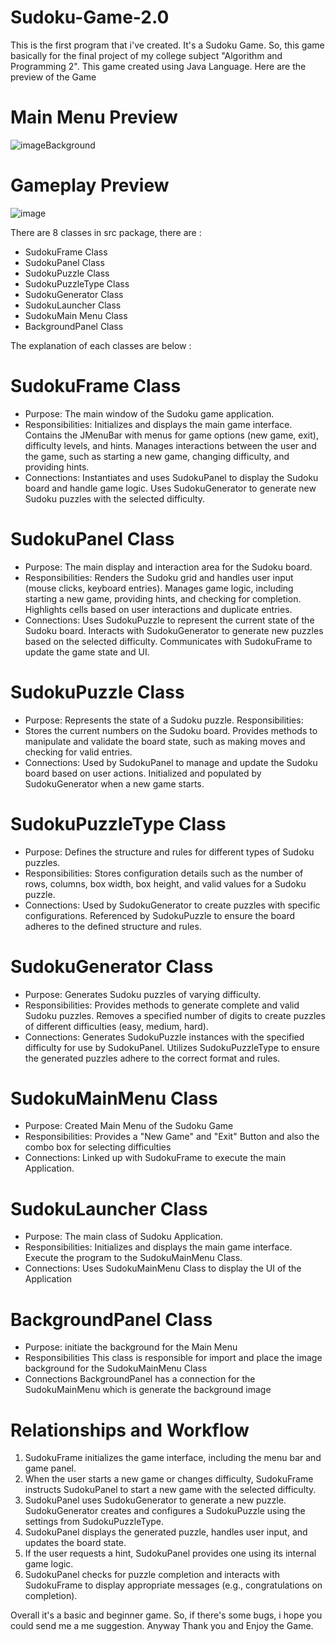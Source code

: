 ﻿# Sudoku-Game-2.0

This is the first program that i've created. It's a Sudoku Game. So, this game basically for the final project of my college subject "Algorithm and Programming 2". This game created using Java Language. Here are the preview of the Game
# Main Menu Preview
![imageBackground](https://github.com/user-attachments/assets/db2f16cc-52ef-4e08-afa4-e0489fbc6a7c)

# Gameplay Preview
![image](https://github.com/isanovsky/Sudoku-Game-2.0/assets/69060626/231e9f64-f9d4-46f9-8052-4ad8d50178f6)


There are 8 classes in src package, there are :
- SudokuFrame Class
- SudokuPanel Class
- SudokuPuzzle Class
- SudokuPuzzleType Class
- SudokuGenerator Class
- SudokuLauncher Class
- SudokuMain Menu Class
- BackgroundPanel Class

The explanation of each classes are below :
# SudokuFrame Class
  - Purpose: The main window of the Sudoku game application.
  - Responsibilities:
  Initializes and displays the main game interface.
  Contains the JMenuBar with menus for game options (new game, exit), difficulty levels, and hints.
  Manages interactions between the user and the game, such as starting a new game, changing difficulty, and providing hints.
  - Connections:
  Instantiates and uses SudokuPanel to display the Sudoku board and handle game logic.
  Uses SudokuGenerator to generate new Sudoku puzzles with the selected difficulty.
# SudokuPanel Class
  - Purpose: The main display and interaction area for the Sudoku board.
  - Responsibilities:
  Renders the Sudoku grid and handles user input (mouse clicks, keyboard entries).
  Manages game logic, including starting a new game, providing hints, and checking for completion.
  Highlights cells based on user interactions and duplicate entries.
  - Connections:
  Uses SudokuPuzzle to represent the current state of the Sudoku board.
  Interacts with SudokuGenerator to generate new puzzles based on the selected difficulty.
  Communicates with SudokuFrame to update the game state and UI.
# SudokuPuzzle Class
  - Purpose: Represents the state of a Sudoku puzzle.
  Responsibilities:
  - Stores the current numbers on the Sudoku board.
  Provides methods to manipulate and validate the board state, such as making moves and checking for valid entries.
  - Connections:
  Used by SudokuPanel to manage and update the Sudoku board based on user actions.
  Initialized and populated by SudokuGenerator when a new game starts.
# SudokuPuzzleType Class
  - Purpose: Defines the structure and rules for different types of Sudoku puzzles.
  - Responsibilities:
  Stores configuration details such as the number of rows, columns, box width, box height, and valid values for a Sudoku puzzle.
  - Connections:
  Used by SudokuGenerator to create puzzles with specific configurations.
  Referenced by SudokuPuzzle to ensure the board adheres to the defined structure and rules.
# SudokuGenerator Class
  - Purpose: Generates Sudoku puzzles of varying difficulty.
  - Responsibilities:
  Provides methods to generate complete and valid Sudoku puzzles.
  Removes a specified number of digits to create puzzles of different difficulties (easy, medium, hard).
  - Connections:
  Generates SudokuPuzzle instances with the specified difficulty for use by SudokuPanel.
  Utilizes SudokuPuzzleType to ensure the generated puzzles adhere to the correct format and rules.
# SudokuMainMenu Class
  - Purpose: Created Main Menu of the Sudoku Game
  - Responsibilities:
  Provides a "New Game" and "Exit" Button and also the combo box for selecting difficulties
  - Connections:
  Linked up with SudokuFrame to execute the main Application.
# SudokuLauncher Class
  - Purpose: The main class of Sudoku Application.
  - Responsibilities:
  Initializes and displays the main game interface.
  Execute the program to the SudokuMainMenu Class.
  - Connections:
  Uses SudokuMainMenu Class to display the UI of the Application
# BackgroundPanel Class
  - Purpose: initiate the background for the Main Menu
  - Responsibilities
    This class is responsible for import and place the image background for the SudokuMainMenu Class
  - Connections
    BackgroundPanel has a connection for the SudokuMainMenu which is generate the background image

# Relationships and Workflow
1. SudokuFrame initializes the game interface, including the menu bar and game panel.
2. When the user starts a new game or changes difficulty, SudokuFrame instructs SudokuPanel to start a new game with the selected difficulty.
3. SudokuPanel uses SudokuGenerator to generate a new puzzle. SudokuGenerator creates and configures a SudokuPuzzle using the settings from SudokuPuzzleType.
4. SudokuPanel displays the generated puzzle, handles user input, and updates the board state.
5. If the user requests a hint, SudokuPanel provides one using its internal game logic.
6. SudokuPanel checks for puzzle completion and interacts with SudokuFrame to display appropriate messages (e.g., congratulations on completion).

Overall it's a basic and beginner game. So, if there's some bugs, i hope you could send me a me suggestion. 
Anyway Thank you and Enjoy the Game.
